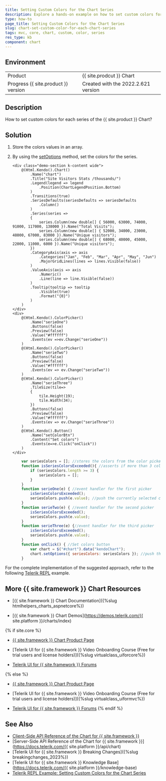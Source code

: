 ```yaml
---
title: Setting Custom Colors for the Chart Series
description: Explore a hands-on example on how to set custom colors for each series of the {{ site.product }} Chart.
type: how-to
page_title: Setting Custom Colors for the Chart Series
slug: chart-set-custom-color-for-each-chart-series
tags: mvc, core, chart, custom, color, series
res_type: kb
component: chart
---
```


## Environment

<table>
 <tr>
  <td>Product</td>
  <td>{{ site.prodcut }} Chart</td>
 </tr>
 <tr>
  <td>Progress {{ site.product }} version</td>
  <td>Created with the 2022.2.621 version</td>
 </tr>
</table>

## Description

How to set custom colors for each series of the {{ site.product }} Chart?

## Solution

1. Store the colors values in an array.
2. By using the [setOptions](https://docs.telerik.com/kendo-ui/api/javascript/dataviz/ui/chart/methods/setoptions) method, set the colors for the series. 


    ```Index.cshtml
    <div class="demo-section k-content wide">
        @(Html.Kendo().Chart()
            .Name("chart")
            .Title("Site Visitors Stats /thousands/")
            .Legend(legend => legend
                .Position(ChartLegendPosition.Bottom)
            )
            .Transitions(true)
            .SeriesDefaults(seriesDefaults => seriesDefaults
                .Column()
            )
            .Series(series =>
            {
                series.Column(new double[] { 56000, 63000, 74000, 91000, 117000, 138000 }).Name("Total Visits");
                series.Column(new double[] { 52000, 34000, 23000, 48000, 67000, 83000 }).Name("Unique visitors");
                series.Column(new double[] { 68000, 40000, 45000, 22000, 11000, 6000 }).Name("Unique visitors");
            })
            .CategoryAxis(axis => axis
                .Categories("Jan", "Feb", "Mar", "Apr", "May", "Jun")
                .MajorGridLines(lines => lines.Visible(false))
            )
            .ValueAxis(axis => axis
                .Numeric()
                .Line(line => line.Visible(false))
            )
            .Tooltip(tooltip => tooltip
                .Visible(true)
                .Format("{0}")
            )
        )
    </div>
    <div>
        @(Html.Kendo().ColorPicker()
            .Name("serieOne")
            .Buttons(false)
            .Preview(false)
            .Value("#ffffff")
            .Events(ev =>ev.Change("serieOne"))
        )
        @(Html.Kendo().ColorPicker()
            .Name("serieTwo")
            .Buttons(false)
            .Preview(false)
            .Value("#ffffff")
            .Events(ev => ev.Change("serieTwo"))
        )
        @(Html.Kendo().ColorPicker()
            .Name("serieThree")
            .TileSize(tile=>
            {
                tile.Height(19);
                tile.Width(34);
            })
            .Buttons(false)
            .Preview(false)
            .Value("#ffffff")
            .Events(ev => ev.Change("serieThree"))
        )
        @(Html.Kendo().Button()
            .Name("setColorBtn")
            .Content("Set colors")
            .Events(e=>e.Click("onClick"))
        )
    </div>
    ```
    ```Script.js
        var seriesColors = []; //stores the colors from the color picker
        function isSeriesColorsExceeded(){ //asserts if more than 3 colors are pushed into the seriesColors variable
            if (seriesColors.length >= 3) {
                seriesColors = [];
            }
        }
        function serieOne(e) { //event handler for the first picker
            isSeriesColorsExceeded();
            seriesColors.push(e.value); //push the currently selected color into the global seriesColors variable
        }
        function serieTwo(e) { //event handler for the second picker
            isSeriesColorsExceeded();
            seriesColors.push(e.value);
        }
        function serieThree(e) {//event handler for the third picker
            isSeriesColorsExceeded();
            seriesColors.push(e.value);
        }
        function onClick() { //Set colors button
            var chart = $("#chart").data("kendoChart");
            chart.setOptions({ seriesColors: seriesColors }); //push the previously defined array with the color options
        }
    ```

For the complete implementation of the suggested approach, refer to the following [Telerik REPL](https://netcorerepl.telerik.com/QckskMPP37Q360dl12) example.

## More {{ site.framework }} Chart Resources

* [{{ site.framework }} Chart Documentation]({%slug htmlhelpers_charts_aspnetcore%})

* [{{ site.framework }} Chart Demos](https://demos.telerik.com/{{ site.platform }}/charts/index)

{% if site.core %}
* [{{ site.framework }} Chart Product Page](https://www.telerik.com/aspnet-core-ui/charts)

* [Telerik UI for {{ site.framework }} Video Onboarding Course (Free for trial users and license holders)]({%slug virtualclass_uiforcore%})

* [Telerik UI for {{ site.framework }} Forums](https://www.telerik.com/forums/aspnet-core-ui)

{% else %}
* [{{ site.framework }} Chart Product Page](https://www.telerik.com/aspnet-mvc/charts)

* [Telerik UI for {{ site.framework }} Video Onboarding Course (Free for trial users and license holders)]({%slug virtualclass_uiformvc%})

* [Telerik UI for {{ site.framework }} Forums](https://www.telerik.com/forums/aspnet-mvc)
{% endif %}

## See Also

* [Client-Side API Reference of the Chart for {{ site.framework }}](https://docs.telerik.com/kendo-ui/api/javascript/ui/chart)
* [Server-Side API Reference of the Chart for {{ site.framework }}](https://docs.telerik.com/{{ site.platform }}/api/chart)
* [Telerik UI for {{ site.framework }} Breaking Changes]({%slug breakingchanges_2023%})
* [Telerik UI for {{ site.framework }} Knowledge Base](https://docs.telerik.com/{{ site.platform }}/knowledge-base)
* [Telerik REPL Example: Setting Custom Colors for the Chart Series](https://netcorerepl.telerik.com/QckskMPP37Q360dl12)
